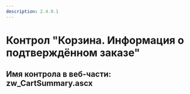 ```yaml
---
description: 2.4.9.1
---
```


# Контрол "Корзина. Информация о подтверждённом заказе"

## Имя контрола в веб-части: zw\_CartSummary.ascx

